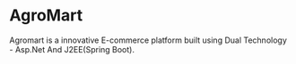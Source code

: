# AgroMart
Agromart is a innovative E-commerce platform built using Dual Technology - Asp.Net And J2EE(Spring Boot). 

